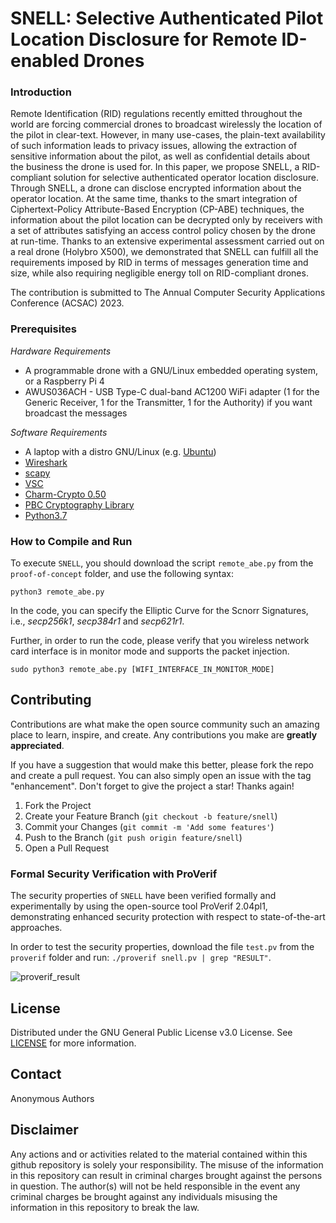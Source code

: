 # SNELL: Selective Authenticated Pilot Location Disclosure for Remote ID-enabled Drones

### Introduction

Remote Identification (RID) regulations recently emitted throughout the world are forcing commercial drones to broadcast wirelessly the location of the pilot in clear-text. However, in many use-cases, the plain-text availability of such information leads to privacy issues, allowing the extraction of sensitive information about the pilot, as well as confidential details about the business the drone is used for. In this paper, we propose SNELL, a RID-compliant solution for selective authenticated operator location disclosure. Through SNELL, a drone can disclose encrypted information about the operator location. At the same time, thanks to the smart integration of Ciphertext-Policy Attribute-Based Encryption (CP-ABE) techniques, the information about the pilot location can be decrypted only by receivers with a set of attributes satisfying an access control policy chosen by the drone at run-time. Thanks to an extensive experimental assessment carried out on a real drone (Holybro X500), we demonstrated that SNELL can fulfill all the requirements imposed by RID in terms of messages generation time and size, while also requiring negligible energy toll on RID-compliant drones.

The contribution is submitted to The Annual Computer Security Applications Conference (ACSAC) 2023.

### Prerequisites

_Hardware Requirements_

- A programmable drone with a GNU/Linux embedded operating system, or a Raspberry Pi 4
- AWUS036ACH - USB Type-C dual-band AC1200 WiFi adapter (1 for the Generic Receiver, 1 for the Transmitter, 1 for the Authority) if you want broadcast the messages

_Software Requirements_

- A laptop with a distro GNU/Linux (e.g. [Ubuntu](https://ubuntu.com/))
- [Wireshark](https://www.wireshark.org/)
- [scapy](https://www.wireshark.org/](https://scapy.net/))
- [VSC](https://code.visualstudio.com/)
- [Charm-Crypto 0.50](https://jhuisi.github.io/charm/)
- [PBC Cryptography Library](https://crypto.stanford.edu/pbc/times.html)
- [Python3.7](https://www.python.org/)

### How to Compile and Run
To execute ```SNELL```, you should download the script ```remote_abe.py``` from the ```proof-of-concept``` folder, and use the following syntax:

```
python3 remote_abe.py
```

In the code, you can specify the Elliptic Curve for the Scnorr Signatures, i.e., _secp256k1_, _secp384r1_ and _secp621r1_.

Further, in order to run the code, please verify that you wireless network card interface is in monitor mode and supports the packet injection.

```sudo python3 remote_abe.py [WIFI_INTERFACE_IN_MONITOR_MODE]```

<!-- CONTRIBUTING -->
## Contributing

Contributions are what make the open source community such an amazing place to learn, inspire, and create. Any contributions you make are **greatly appreciated**.

If you have a suggestion that would make this better, please fork the repo and create a pull request. You can also simply open an issue with the tag "enhancement".
Don't forget to give the project a star! Thanks again!

1. Fork the Project
2. Create your Feature Branch (`git checkout -b feature/snell`)
3. Commit your Changes (`git commit -m 'Add some features'`)
4. Push to the Branch (`git push origin feature/snell`)
5. Open a Pull Request

### Formal Security Verification with ProVerif
The security properties of ```SNELL``` have been verified formally and experimentally by using the open-source tool ProVerif 2.04pl1, demonstrating enhanced security protection with respect to state-of-the-art approaches.

In order to test the security properties, download the file ```test.pv``` from the ```proverif``` folder and run: ```./proverif snell.pv | grep "RESULT"```.

![proverif_result](img/snell.png?raw=true "ProVerif")


<!-- LICENSE -->
## License

Distributed under the GNU General Public License v3.0 License. See  [LICENSE](./LICENSE) for more information.


<!-- CONTACT -->
## Contact

Anonymous Authors

<!-- DISCLAIMER -->
## Disclaimer

Any actions and or activities related to the material contained within this github repository is solely your responsibility. The misuse of the information in this repository can result in criminal charges brought against the persons in question. The author(s) will not be held responsible in the event any criminal charges be brought against any individuals misusing the information in this repository to break the law.
